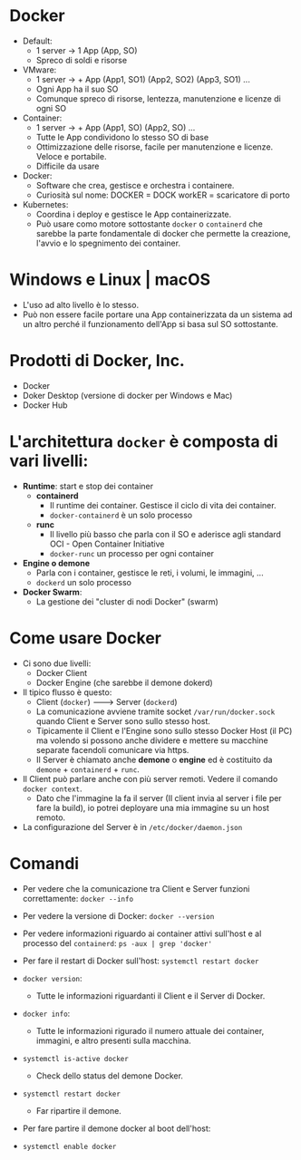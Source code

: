 # Docker
* Default:
  * 1 server -> 1 App (App, SO)
  * Spreco di soldi e risorse
* VMware:
  * 1 server -> + App (App1, SO1) (App2, SO2) (App3, SO1) ...
  * Ogni App ha il suo SO
  * Comunque spreco di risorse, lentezza, manutenzione e licenze di ogni SO
* Container:
  * 1 server -> + App (App1, SO) (App2, SO) ...
  * Tutte le App condividono lo stesso SO di base
  * Ottimizzazione delle risorse, facile per manutenzione e licenze. Veloce e portabile.
  * Difficile da usare
* Docker:
  * Software che crea, gestisce e orchestra i containere.
  * Curiosità sul nome: DOCKER = DOCK workER = scaricatore di porto
* Kubernetes:
  * Coordina i deploy e gestisce le App containerizzate.
  * Può usare como motore sottostante `docker` o `containerd` che sarebbe la parte fondamentale di docker che permette la creazione, l'avvio e lo spegnimento dei container.

# Windows e Linux | macOS
* L'uso ad alto livello è lo stesso.
* Può non essere facile portare una App containerizzata da un sistema ad un altro perché il funzionamento dell'App si basa sul SO sottostante.

# Prodotti di Docker, Inc.
* Docker
* Doker Desktop (versione di docker per Windows e Mac)
* Docker Hub

# L'architettura `docker` è composta di vari livelli:
* __Runtime__: start e stop dei container
  * __containerd__
    * Il runtime dei container. Gestisce il ciclo di vita dei container.
    * `docker-containerd` è un solo processo
  * __runc__
    * Il livello più basso che parla con il SO e aderisce agli standard OCI - Open Container Initiative
    * `docker-runc` un processo per ogni container
* __Engine o demone__
  * Parla con i container, gestisce le reti, i volumi, le immagini, ...
  * `dockerd` un solo processo
* __Docker Swarm__:
  * La gestione dei "cluster di nodi Docker" (swarm)

# Come usare Docker
* Ci sono due livelli:
  * Docker Client
  * Docker Engine (che sarebbe il demone dokerd)
* Il tipico flusso è questo:
  * Client (`docker`) ---> Server (`dockerd`)
  * La comunicazione avviene tramite socket `/var/run/docker.sock` quando Client e Server sono sullo stesso host.
  * Tipicamente il Client e l'Engine sono sullo stesso Docker Host (il PC) ma volendo si possono anche dividere e mettere su macchine separate facendoli comunicare via https.
  * Il Server è chiamato anche __demone__ o __engine__ ed è costituito da `demone` + `containerd` + `runc`.
* Il Client può parlare anche con più server remoti. Vedere il comando `docker context`. 
  * Dato che l'immagine la fa il server (Il client invia al server i file per fare la build), io potrei deployare una mia immagine su un host remoto.
* La configurazione del Server è in `/etc/docker/daemon.json`

# Comandi
* Per vedere che la comunicazione tra Client e Server funzioni correttamente:
  `docker --info`

* Per vedere la versione di Docker:
  `docker --version`

* Per vedere informazioni riguardo ai container attivi sull'host e al processo del `containerd`:
  `ps -aux | grep 'docker'`

* Per fare il restart di Docker sull'host:
  `systemctl restart docker`
* `docker version`:
  * Tutte le informazioni riguardanti il Client e il Server di Docker.
* `docker info`:
  * Tutte le informazioni rigurado il numero attuale dei container, immagini, e altro presenti sulla macchina.
* `systemctl is-active docker`
  * Check dello status del demone Docker.
* `systemctl restart docker`
  * Far ripartire il demone.
* Per fare partire il demone docker al boot dell'host:
* `systemctl enable docker`
